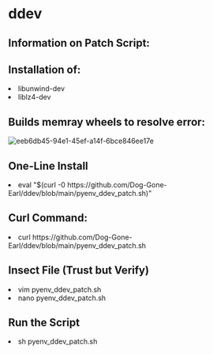 # ddev
<h2>Information on Patch Script:</h2>
<h2>Installation of:</h2> 
 <li> libunwind-dev 
 <li>liblz4-dev</li>


<h2>Builds memray wheels to resolve error:</h2>

![eeb6db45-94e1-45ef-a14f-6bce846ee17e](https://user-images.githubusercontent.com/107069502/207773531-dd29d629-e4b9-4b7f-b5e6-96c66fd834c4.jpg)
  

<h2>One-Line Install</h2>
<li>eval "$(curl -0 h</span>ttps://github.com/Dog-Gone-Earl/ddev/blob/main/pyenv_ddev_patch.sh)"</li>
  
  <h2>Curl Command:</h2>
  <li>curl htt</span>ps://github.com/Dog-Gone-Earl/ddev/blob/main/pyenv_ddev_patch.sh</li>
  
  <h2>Insect File (Trust but Verify)</h2>
    <li>vim pyenv_ddev_patch.sh</li>
    <li>nano pyenv_ddev_patch.sh</li>
    
  <h2>Run the Script</h2>
    <li>sh pyenv_ddev_patch.sh</li>

